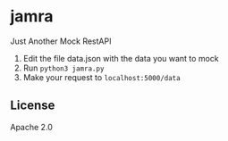 # jamra
Just Another Mock RestAPI

1. Edit the file data.json with the data you want to mock
2. Run `python3 jamra.py`
3. Make your request to `localhost:5000/data`

## License
Apache 2.0
